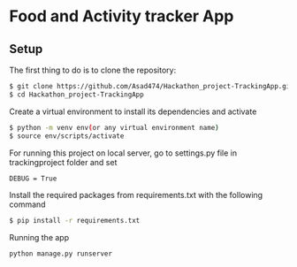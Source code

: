 #   Food and Activity tracker App



## Setup

The first thing to do is to clone the repository:

```bash
$ git clone https://github.com/Asad474/Hackathon_project-TrackingApp.git
$ cd Hackathon_project-TrackingApp
```

Create a virtual environment to install its dependencies and activate

```bash
$ python -m venv env(or any virtual environment name)
$ source env/scripts/activate
```

For running this project on local server, go to settings.py file in trackingproject folder and set

```bash 
DEBUG = True
```

Install the required packages from requirements.txt with the following command

```bash 
$ pip install -r requirements.txt
```


Running the app 

```bash 
python manage.py runserver
```